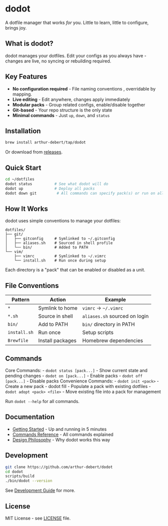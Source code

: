 # dodot

A dotfile manager that works *for* you. Little to learn, little to configure,
brings joy.

## What is dodot?

dodot manages your dotfiles. Edit your configs as you always have - changes are live, no syncing or rebuilding required.

## Key Features

- **No configuration required** - File naming conventions , overridable by
mapping.
- **Live editing** - Edit anywhere, changes apply immediately  
- **Modular packs** - Group related configs, enable/disable together
- **Git-based** - Your repo structure is the only state
- **Minimal commands** - Just `up`, `down`, and `status`

## Installation

```bash
brew install arthur-debert/tap/dodot
```

Or download from [releases](https://github.com/arthur-debert/dodot/releases).

## Quick Start

```bash
cd ~/dotfiles
dodot status          # See what dodot will do
dodot up              # Deploy all packs
dodot down git         # All commands can specify pack(s) or run on all if none
```

## How It Works

dodot uses simple conventions to manage your dotfiles:

```
dotfiles/
├── git/
│   ├── gitconfig     # Symlinked to ~/.gitconfig
│   ├── aliases.sh    # Sourced in shell profile
│   └── bin/          # Added to PATH
└── vim/
    ├── vimrc         # Symlinked to ~/.vimrc
    └── install.sh    # Run once during setup
```

Each directory is a "pack" that can be enabled or disabled as a unit.

## File Conventions

| Pattern | Action | Example |
|---------|--------|---------|
| `*` | Symlink to home | `vimrc` → `~/.vimrc` |
| `*.sh` | Source in shell | `aliases.sh` sourced on login |
| `bin/` | Add to PATH | `bin/` directory in PATH |
| `install.sh` | Run once | Setup scripts |
| `Brewfile` | Install packages | Homebrew dependencies |

## Commands

Core Commands: 
    - `dodot status [pack...]` - Show current state and pending changes
    - `dodot on [pack...]` - Enable packs
    - `dodot off [pack...]` - Disable packs
Convenience Commands: 
    - `dodot init <pack>` - Create a new pack
    - dodot fill <pack> - Populate a pack with existing dotfiles
    - `dodot adopt <pack> <file>` - Move existing file into a pack for
management

Run `dodot --help` for all commands.

## Documentation

- [Getting Started](docs/reference/getting-started.txxt) - Up and running in 5 minutes
- [Commands Reference](docs/reference/commands.txxt) - All commands explained
- [Design Philosophy](docs/reference/design-philosophy.txxt) - Why dodot works this way

## Development

```bash
git clone https://github.com/arthur-debert/dodot
cd dodot
scripts/build
./bin/dodot --version
```

See [Development Guide](docs/dev/development.txxt) for more.

## License

MIT License - see [LICENSE](LICENSE) file.
